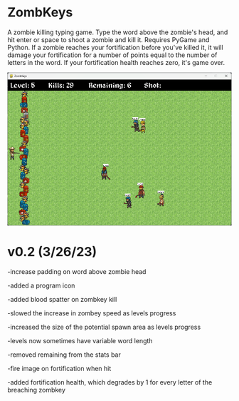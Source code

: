 # ZombKeys
A zombie killing typing game. Type the word above the zombie's head, and hit enter or space to shoot a zombie and kill it.
Requires PyGame and Python. If a zombie reaches your fortification before you've killed it, it will damage your fortification for a number of points equal to the number of letters in the word. If your fortification health reaches zero, it's game over.

![ZombKeys Gameplay Screenshot](/ZombKeys_Screenshot.png?raw=true "ZombKeys Gameplay Screenshot")

# v0.2 (3/26/23)

-increase padding on word above zombie head

-added a program icon

-added blood spatter on zombkey kill

-slowed the increase in zombey speed as levels progress

-increased the size of the potential spawn area as levels progress

-levels now sometimes have variable word length

-removed remaining from the stats bar

-fire image on fortification when hit

-added fortification health, which degrades by 1 for every letter of the breaching zombkey
